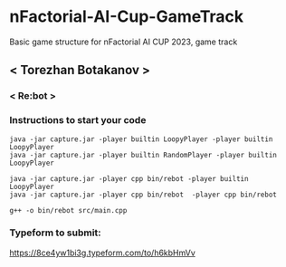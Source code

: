 # nFactorial-AI-Cup-GameTrack
Basic game structure for nFactorial AI CUP 2023, game track

## < Torezhan Botakanov >

### < Re:bot >

### Instructions to start your code

```
java -jar capture.jar -player builtin LoopyPlayer -player builtin LoopyPlayer
java -jar capture.jar -player builtin RandomPlayer -player builtin LoopyPlayer

java -jar capture.jar -player cpp bin/rebot -player builtin LoopyPlayer
java -jar capture.jar -player cpp bin/rebot  -player cpp bin/rebot

g++ -o bin/rebot src/main.cpp
```

### Typeform to submit:
https://8ce4yw1bi3g.typeform.com/to/h6kbHmVv
